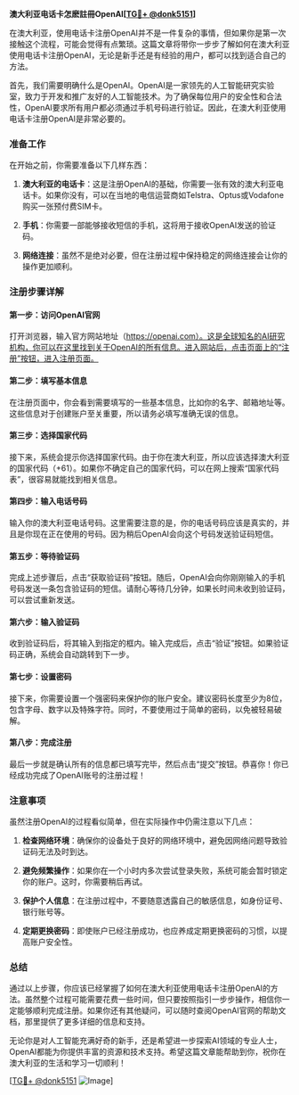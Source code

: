 **澳大利亚电话卡怎麽註冊OpenAI[[TG💪+ @donk5151](https://t.me/s/donk5151)]**

在澳大利亚，使用电话卡注册OpenAI并不是一件复杂的事情，但如果你是第一次接触这个流程，可能会觉得有点繁琐。这篇文章将带你一步步了解如何在澳大利亚使用电话卡注册OpenAI，无论是新手还是有经验的用户，都可以找到适合自己的方法。

首先，我们需要明确什么是OpenAI。OpenAI是一家领先的人工智能研究实验室，致力于开发和推广友好的人工智能技术。为了确保每位用户的安全性和合法性，OpenAI要求所有用户都必须通过手机号码进行验证。因此，在澳大利亚使用电话卡注册OpenAI是非常必要的。

### 准备工作

在开始之前，你需要准备以下几样东西：

1. **澳大利亚的电话卡**：这是注册OpenAI的基础，你需要一张有效的澳大利亚电话卡。如果你没有，可以在当地的电信运营商如Telstra、Optus或Vodafone购买一张预付费SIM卡。
   
2. **手机**：你需要一部能够接收短信的手机，这将用于接收OpenAI发送的验证码。

3. **网络连接**：虽然不是绝对必要，但在注册过程中保持稳定的网络连接会让你的操作更加顺利。

### 注册步骤详解

#### 第一步：访问OpenAI官网

打开浏览器，输入官方网站地址（https://openai.com）。这是全球知名的AI研究机构，你可以在这里找到关于OpenAI的所有信息。进入网站后，点击页面上的“注册”按钮，进入注册页面。

#### 第二步：填写基本信息

在注册页面中，你会看到需要填写的一些基本信息，比如你的名字、邮箱地址等。这些信息对于创建账户至关重要，所以请务必填写准确无误的信息。

#### 第三步：选择国家代码

接下来，系统会提示你选择国家代码。由于你在澳大利亚，所以应该选择澳大利亚的国家代码（+61）。如果你不确定自己的国家代码，可以在网上搜索“国家代码表”，很容易就能找到相关信息。

#### 第四步：输入电话号码

输入你的澳大利亚电话号码。这里需要注意的是，你的电话号码应该是真实的，并且是你现在正在使用的号码。因为稍后OpenAI会向这个号码发送验证码短信。

#### 第五步：等待验证码

完成上述步骤后，点击“获取验证码”按钮。随后，OpenAI会向你刚刚输入的手机号码发送一条包含验证码的短信。请耐心等待几分钟，如果长时间未收到验证码，可以尝试重新发送。

#### 第六步：输入验证码

收到验证码后，将其输入到指定的框内。输入完成后，点击“验证”按钮。如果验证码正确，系统会自动跳转到下一步。

#### 第七步：设置密码

接下来，你需要设置一个强密码来保护你的账户安全。建议密码长度至少为8位，包含字母、数字以及特殊字符。同时，不要使用过于简单的密码，以免被轻易破解。

#### 第八步：完成注册

最后一步就是确认所有的信息都已填写完毕，然后点击“提交”按钮。恭喜你！你已经成功完成了OpenAI账号的注册过程！

### 注意事项

虽然注册OpenAI的过程看似简单，但在实际操作中仍需注意以下几点：

1. **检查网络环境**：确保你的设备处于良好的网络环境中，避免因网络问题导致验证码无法及时到达。
   
2. **避免频繁操作**：如果你在一个小时内多次尝试登录失败，系统可能会暂时锁定你的账户。这时，你需要稍后再试。

3. **保护个人信息**：在注册过程中，不要随意透露自己的敏感信息，如身份证号、银行账号等。

4. **定期更换密码**：即使账户已经注册成功，也应养成定期更换密码的习惯，以提高账户安全性。

### 总结

通过以上步骤，你应该已经掌握了如何在澳大利亚使用电话卡注册OpenAI的方法。虽然整个过程可能需要花费一些时间，但只要按照指引一步步操作，相信你一定能够顺利完成注册。如果你还有其他疑问，可以随时查阅OpenAI官网的帮助文档，那里提供了更多详细的信息和支持。

无论你是对人工智能充满好奇的新手，还是希望进一步探索AI领域的专业人士，OpenAI都能为你提供丰富的资源和技术支持。希望这篇文章能帮助到你，祝你在澳大利亚的生活和学习一切顺利！

[[TG💪+ @donk5151](https://t.me/s/donk5151) ![Image](https://i.postimg.cc/rwNCRYN7/Snipaste-2025-04-30-17-27-05.png)]